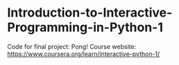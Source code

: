 # Introduction-to-Interactive-Programming-in-Python-1

Code for final project: Pong!
Course website: https://www.coursera.org/learn/interactive-python-1/
